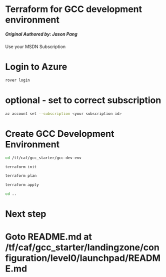 # Terraform for GCC development environment
##### Original Authored by: Jason Pang  

Use your MSDN Subscription

# Login to Azure
```bash
rover login
```

# optional - set to correct subscription
```bash
az account set --subscription <your subscription id>
```

# Create GCC Development Environment
```bash
cd /tf/caf/gcc_starter/gcc-dev-env

terraform init

terraform plan

terraform apply

cd ..

```

# Next step
# Goto README.md at /tf/caf/gcc_starter/landingzone/configuration/level0/launchpad/README.md
